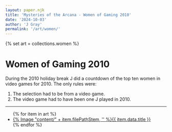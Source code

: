 ```yaml
---
layout: paper.njk
title: 'Mysteries of the Arcana - Women of Gaming 2010'
date: '2024-10-03'
author: 'J Gray'
permalink: '/art/women/'
---
```


{% set art = collections.women %}

<div class="gallery">

<h1>Women of Gaming 2010</h1>

During the 2010 holiday break J did a countdown of the top ten women in video games for 2010. The only rules were:

1. The selection had to be from a video game.
2. The video game had to have been one J played in 2010.

<hr />

<ul>
{% for item in art %}
    <li><a href="{{ item.filePathStem }}">{% Image "content/" + item.filePathStem, '' %}<span>{{ item.data.title }}</span></a></li>
{% endfor %}
</ul>
</div>